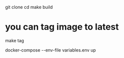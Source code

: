 
git clone <repo>
cd <repo>
make build
# you can tag image to latest
make tag


docker-compose --env-file variables.env up
